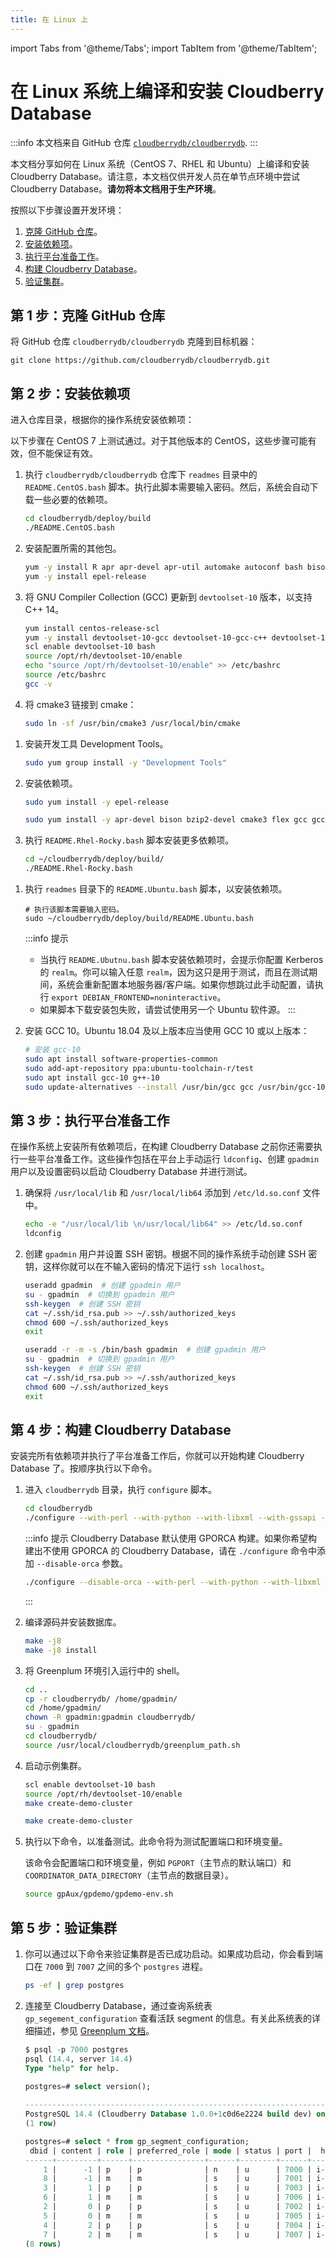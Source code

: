 ```yaml
---
title: 在 Linux 上
---
```


import Tabs from '@theme/Tabs';
import TabItem from '@theme/TabItem';

# 在 Linux 系统上编译和安装 Cloudberry Database

:::info
本文档来自 GitHub 仓库 [`cloudberrydb/cloudberrydb`](https://github.com/cloudberrydb/cloudberrydb/blob/main/readmes/README.Linux.md).
:::

本文档分享如何在 Linux 系统（CentOS 7、RHEL 和 Ubuntu）上编译和安装 Cloudberry Database。请注意，本文档仅供开发人员在单节点环境中尝试 Cloudberry Database。**请勿将本文档用于生产环境**。

按照以下步骤设置开发环境：

1. [克隆 GitHub 仓库](#第-1-步克隆-github-仓库)。
2. [安装依赖项](#第-2-步安装依赖项)。
3. [执行平台准备工作](#第-3-步执行平台准备工作)。
4. [构建 Cloudberry Database](#第-4-步构建-cloudberry-database)。
5. [验证集群](#第-5-步验证集群)。

## 第 1 步：克隆 GitHub 仓库

将 GitHub 仓库 `cloudberrydb/cloudberrydb` 克隆到目标机器：

```shell
git clone https://github.com/cloudberrydb/cloudberrydb.git
```

## 第 2 步：安装依赖项

进入仓库目录，根据你的操作系统安装依赖项：

<Tabs>
<TabItem value="centos-7" label="CentOS 7" default>

以下步骤在 CentOS 7 上测试通过。对于其他版本的 CentOS，这些步骤可能有效，但不能保证有效。

1. 执行 `cloudberrydb/cloudberrydb` 仓库下 `readmes` 目录中的 `README.CentOS.bash` 脚本。执行此脚本需要输入密码。然后，系统会自动下载一些必要的依赖项。

    ```bash
    cd cloudberrydb/deploy/build
    ./README.CentOS.bash
    ```

2. 安装配置所需的其他包。

    ```bash
    yum -y install R apr apr-devel apr-util automake autoconf bash bison bison-devel bzip2 bzip2-devel centos-release-scl curl flex flex-devel gcc gcc-c++ git gdb iproute krb5-devel less libcurl libcurl-devel libevent libevent-devel libxml2 libxml2-devel libyaml libzstd-devel libzstd make openldap openssh openssh-clients openssh-server openssl openssl-devel openssl-libs perl python3-devel readline readline-devel rsync sed sudo tar vim wget which xerces-c-devel zip zlib && \
    yum -y install epel-release
    ```

3. 将 GNU Compiler Collection (GCC) 更新到 `devtoolset-10` 版本，以支持 C++ 14。

    ```bash
    yum install centos-release-scl 
    yum -y install devtoolset-10-gcc devtoolset-10-gcc-c++ devtoolset-10-binutils 
    scl enable devtoolset-10 bash 
    source /opt/rh/devtoolset-10/enable 
    echo "source /opt/rh/devtoolset-10/enable" >> /etc/bashrc
    source /etc/bashrc
    gcc -v
    ```

4. 将 cmake3 链接到 cmake：

    ```bash
    sudo ln -sf /usr/bin/cmake3 /usr/local/bin/cmake
    ```

</TabItem>
<TabItem value="rockey-rhel-8" label="RHEL 8 和 Rocky Linux 8" default>

1. 安装开发工具 Development Tools。

    ```bash
    sudo yum group install -y "Development Tools"
    ```

2. 安装依赖项。

    ```bash
    sudo yum install -y epel-release

    sudo yum install -y apr-devel bison bzip2-devel cmake3 flex gcc gcc-c++ krb5-devel libcurl-devel libevent-devel libkadm5  libxml2-devel libzstd-devel openssl-devel perl-ExtUtils-Embed python3-devel python3-pip readline-devel xerces-c-devel zlib-devel
    ```

3. 执行 `README.Rhel-Rocky.bash` 脚本安装更多依赖项。

    ```bash
    cd ~/cloudberrydb/deploy/build/
    ./README.Rhel-Rocky.bash
    ```

</TabItem>
<TabItem value="ubuntu-18.04" label="Ubuntu 18.04 或更新版本" default>

1. 执行 `readmes` 目录下的 `README.Ubuntu.bash` 脚本，以安装依赖项。

    ```shell
    # 执行该脚本需要输入密码。
    sudo ~/cloudberrydb/deploy/build/README.Ubuntu.bash
    ```

    :::info 提示
    - 当执行 `README.Ubutnu.bash` 脚本安装依赖项时，会提示你配置 Kerberos 的 `realm`。你可以输入任意 `realm`，因为这只是用于测试，而且在测试期间，系统会重新配置本地服务器/客户端。如果你想跳过此手动配置，请执行 `export DEBIAN_FRONTEND=noninteractive`。
    - 如果脚本下载安装包失败，请尝试使用另一个 Ubuntu 软件源。
    :::

2. 安装 GCC 10。Ubuntu 18.04 及以上版本应当使用 GCC 10 或以上版本：

    ```bash
    # 安装 gcc-10
    sudo apt install software-properties-common
    sudo add-apt-repository ppa:ubuntu-toolchain-r/test
    sudo apt install gcc-10 g++-10
    sudo update-alternatives --install /usr/bin/gcc gcc /usr/bin/gcc-10 100
    ```

</TabItem>
</Tabs>

## 第 3 步：执行平台准备工作

在操作系统上安装所有依赖项后，在构建 Cloudberry Database 之前你还需要执行一些平台准备工作。这些操作包括在平台上手动运行 `ldconfig`、创建 `gpadmin` 用户以及设置密码以启动 Cloudberry Database 并进行测试。

1. 确保将 `/usr/local/lib` 和 `/usr/local/lib64` 添加到 `/etc/ld.so.conf` 文件中。

    ```bash
    echo -e "/usr/local/lib \n/usr/local/lib64" >> /etc/ld.so.conf
    ldconfig
    ```

2. 创建 `gpadmin` 用户并设置 SSH 密钥。根据不同的操作系统手动创建 SSH 密钥，这样你就可以在不输入密码的情况下运行 `ssh localhost`。

    <Tabs>
    <TabItem value="centos-rhel-rockey" label="CentOS、Rocky Linux 和 RHEL" default>

    ```bash
    useradd gpadmin  # 创建 gpadmin 用户
    su - gpadmin  # 切换到 gpadmin 用户
    ssh-keygen  # 创建 SSH 密钥
    cat ~/.ssh/id_rsa.pub >> ~/.ssh/authorized_keys
    chmod 600 ~/.ssh/authorized_keys
    exit
    ```

    </TabItem>
    <TabItem value="ubuntu" label="Ubuntu" default>

    ```bash
    useradd -r -m -s /bin/bash gpadmin  # 创建 gpadmin 用户
    su - gpadmin  # 切换到 gpadmin 用户
    ssh-keygen  # 创建 SSH 密钥
    cat ~/.ssh/id_rsa.pub >> ~/.ssh/authorized_keys
    chmod 600 ~/.ssh/authorized_keys 
    exit
    ```

    </TabItem>
    </Tabs>

## 第 4 步：构建 Cloudberry Database

安装完所有依赖项并执行了平台准备工作后，你就可以开始构建 Cloudberry Database 了。按顺序执行以下命令。

1. 进入 `cloudberrydb` 目录，执行 `configure` 脚本。

    ```bash
    cd cloudberrydb
    ./configure --with-perl --with-python --with-libxml --with-gssapi --prefix=/usr/local/cloudberrydb
    ```

    :::info 提示
    Cloudberry Database 默认使用 GPORCA 构建。如果你希望构建出不使用 GPORCA 的 Cloudberry Database，请在 `./configure` 命令中添加 `--disable-orca` 参数。

    ```bash
    ./configure --disable-orca --with-perl --with-python --with-libxml --prefix=/usr/local/cloudberrydb
    ```
    
    :::

2. 编译源码并安装数据库。

    ```bash
    make -j8
    make -j8 install
    ```

3. 将 Greenplum 环境引入运行中的 shell。

    ```bash
    cd ..
    cp -r cloudberrydb/ /home/gpadmin/
    cd /home/gpadmin/
    chown -R gpadmin:gpadmin cloudberrydb/
    su - gpadmin
    cd cloudberrydb/
    source /usr/local/cloudberrydb/greenplum_path.sh
    ```

4. 启动示例集群。

    <Tabs>
    <TabItem value="centos" label="CentOS 7" default>

    ```bash
    scl enable devtoolset-10 bash 
    source /opt/rh/devtoolset-10/enable 
    make create-demo-cluster
    ```

    </TabItem>
    <TabItem value="ubuntu-rocky-rhel" label="Ubuntu、Rocky Linux 和 RHEL" default>

    ```bash
    make create-demo-cluster
    ```

    </TabItem>
    </Tabs>

5. 执行以下命令，以准备测试。此命令将为测试配置端口和环境变量。

    该命令会配置端口和环境变量，例如 `PGPORT`（主节点的默认端口）和 `COORDINATOR_DATA_DIRECTORY`（主节点的数据目录）。

    ```bash
    source gpAux/gpdemo/gpdemo-env.sh
    ```

## 第 5 步：验证集群

1. 你可以通过以下命令来验证集群是否已成功启动。如果成功启动，你会看到端口在 `7000` 到 `7007` 之间的多个 `postgres` 进程。

    ```bash
    ps -ef | grep postgres
    ```

2. 连接至 Cloudberry Database，通过查询系统表 `gp_segement_configuration` 查看活跃 segment 的信息。有关此系统表的详细描述，参见 [Greenplum 文档](https://docs.vmware.com/en/VMware-Greenplum/7/greenplum-database/ref_guide-system_catalogs-gp_segment_configuration.html)。

    ```sql
    $ psql -p 7000 postgres
    psql (14.4, server 14.4)
    Type "help" for help.
    
    postgres=# select version();
                                                                                            version                                                                                         
    -----------------------------------------------------------------------------------------------------------------------------------------------------------------------------------------
    PostgreSQL 14.4 (Cloudberry Database 1.0.0+1c0d6e2224 build dev) on x86_64( GCC 13.2.0) 13.2.0, 64-bit compiled on Sep 22 2023 10:56:01
    (1 row)
    
    postgres=# select * from gp_segment_configuration;
     dbid | content | role | preferred_role | mode | status | port |  hostname  |  address   |                                   datadir                                    | warehouseid 
    ------+---------+------+----------------+------+--------+------+------------+------------+------------------------------------------------------------------------------+-------------
        1 |      -1 | p    | p              | n    | u      | 7000 | i-6wvpa9wt | i-6wvpa9wt | /home/gpadmin/cloudberrydb/gpAux/gpdemo/datadirs/qddir/demoDataDir-1         |           0
        8 |      -1 | m    | m              | s    | u      | 7001 | i-6wvpa9wt | i-6wvpa9wt | /home/gpadmin/cloudberrydb/gpAux/gpdemo/datadirs/standby                     |           0
        3 |       1 | p    | p              | s    | u      | 7003 | i-6wvpa9wt | i-6wvpa9wt | /home/gpadmin/cloudberrydb/gpAux/gpdemo/datadirs/dbfast2/demoDataDir1        |           0
        6 |       1 | m    | m              | s    | u      | 7006 | i-6wvpa9wt | i-6wvpa9wt | /home/gpadmin/cloudberrydb/gpAux/gpdemo/datadirs/dbfast_mirror2/demoDataDir1 |           0
        2 |       0 | p    | p              | s    | u      | 7002 | i-6wvpa9wt | i-6wvpa9wt | /home/gpadmin/cloudberrydb/gpAux/gpdemo/datadirs/dbfast1/demoDataDir0        |           0
        5 |       0 | m    | m              | s    | u      | 7005 | i-6wvpa9wt | i-6wvpa9wt | /home/gpadmin/cloudberrydb/gpAux/gpdemo/datadirs/dbfast_mirror1/demoDataDir0 |           0
        4 |       2 | p    | p              | s    | u      | 7004 | i-6wvpa9wt | i-6wvpa9wt | /home/gpadmin/cloudberrydb/gpAux/gpdemo/datadirs/dbfast3/demoDataDir2        |           0
        7 |       2 | m    | m              | s    | u      | 7007 | i-6wvpa9wt | i-6wvpa9wt | /home/gpadmin/cloudberrydb/gpAux/gpdemo/datadirs/dbfast_mirror3/demoDataDir2 |           0
    (8 rows)
    ```